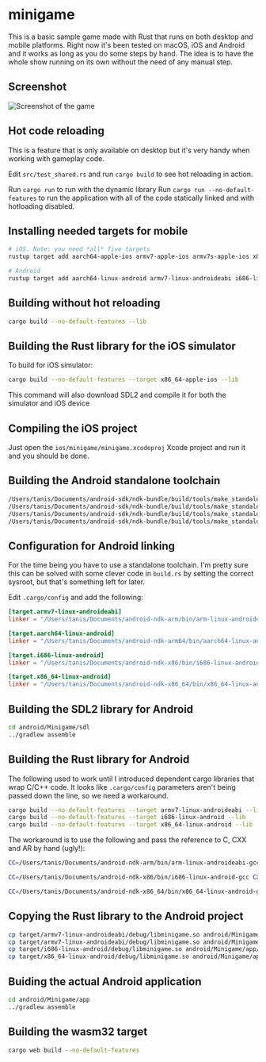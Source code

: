 # minigame

This is a basic sample game made with Rust that runs on both desktop and mobile platforms.
Right now it's been tested on macOS, iOS and Android and it works as long as you do some steps by hand.
The idea is to have the whole show running on its own without the need of any manual step.

## Screenshot

![Screenshot of the game](doc/screenshot.png)

## Hot code reloading

This is a feature that is only available on desktop but it's very handy when working with gameplay code.

Edit `src/test_shared.rs` and run `cargo build` to see hot reloading in action.

Run `cargo run` to run with the dynamic library
Run `cargo run --no-default-features` to run the application with all of the code statically linked and with hotloading disabled.

## Installing needed targets for mobile

```sh
# iOS. Note: you need *all* five targets
rustup target add aarch64-apple-ios armv7-apple-ios armv7s-apple-ios x86_64-apple-ios i386-apple-ios

# Android
rustup target add aarch64-linux-android armv7-linux-androideabi i686-linux-android x86_64-linux-android
```

## Building without hot reloading

```sh
cargo build --no-default-features --lib
```

## Building the Rust library for the iOS simulator

To build for iOS simulator:

```sh
cargo build --no-default-features --target x86_64-apple-ios --lib
```

This command will also download SDL2 and compile it for both the simulator and iOS device

## Compiling the iOS project

Just open the `ios/minigame/minigame.xcodeproj` Xcode project and run it and you should be done. 

## Building the Android standalone toolchain

```sh
/Users/tanis/Documents/android-sdk/ndk-bundle/build/tools/make_standalone_toolchain.py --arch arm --install-dir /Users/tanis/Documents/android-ndk-arm
/Users/tanis/Documents/android-sdk/ndk-bundle/build/tools/make_standalone_toolchain.py --arch arm64 --install-dir /Users/tanis/Documents/android-ndk-arm64
/Users/tanis/Documents/android-sdk/ndk-bundle/build/tools/make_standalone_toolchain.py --arch x86 --install-dir /Users/tanis/Documents/android-ndk-x86
/Users/tanis/Documents/android-sdk/ndk-bundle/build/tools/make_standalone_toolchain.py --arch x86_64 --install-dir /Users/tanis/Documents/android-ndk-x86_64
```

## Configuration for Android linking

For the time being you have to use a standalone toolchain. I'm pretty sure this can be solved with some clever
code in `build.rs` by setting the correct sysroot, but that's something left for later.

Edit `.cargo/config` and add the following:

```toml
[target.armv7-linux-androideabi]
linker = "/Users/tanis/Documents/android-ndk-arm/bin/arm-linux-androideabi-gcc"

[target.aarch64-linux-android]
linker = "/Users/tanis/Documents/android-ndk-arm64/bin/aarch64-linux-android-gcc"

[target.i686-linux-android]
linker = "/Users/tanis/Documents/android-ndk-x86/bin/i686-linux-android-gcc"

[target.x86_64-linux-android]
linker = "/Users/tanis/Documents/android-ndk-x86_64/bin/x86_64-linux-android-gcc"

```

## Building the SDL2 library for Android

```sh
cd android/Minigame/sdl
../gradlew assemble
```

## Building the Rust library for Android

The following used to work until I introduced dependent cargo libraries that wrap C/C++ code. It looks like `.cargo/config` parameters aren't being passed down the line, so we need a workaround.

```sh
cargo build --no-default-features --target armv7-linux-androideabi --lib
cargo build --no-default-features --target i686-linux-android --lib
cargo build --no-default-features --target x86_64-linux-android --lib
```

The workaround is to use the following and pass the reference to C, CXX and AR by hand (ugly!):

```sh
CC=/Users/tanis/Documents/android-ndk-arm/bin/arm-linux-androideabi-gcc CXX=/Users/tanis/Documents/android-ndk-arm/bin/arm-linux-androideabi-g++ AR=/Users/tanis/Documents/android-ndk-arm/bin/arm-linux-androideabi-ar cargo build --no-default-features --target armv7-linux-androideabi --lib

CC=/Users/tanis/Documents/android-ndk-x86/bin/i686-linux-android-gcc CXX=/Users/tanis/Documents/android-ndk-x86/bin/i686-linux-android-g++ AR=/Users/tanis/Documents/android-ndk-x86/bin/i686-linux-android-ar cargo build --no-default-features --target i686-linux-android --lib

CC=/Users/tanis/Documents/android-ndk-x86_64/bin/x86_64-linux-android-gcc CXX=/Users/tanis/Documents/android-ndk-x86_64/bin/x86_64-linux-android-g++ AR=/Users/tanis/Documents/android-ndk-x86_64/bin/x86_64-linux-android-ar cargo build --no-default-features --target x86_64-linux-android --lib
```

## Copying the Rust library to the Android project

```sh
cp target/armv7-linux-androideabi/debug/libminigame.so android/Minigame/app/src/main/jniLibs/armeabi/
cp target/armv7-linux-androideabi/debug/libminigame.so android/Minigame/app/src/main/jniLibs/armeabi-v7a/
cp target/i686-linux-android/debug/libminigame.so android/Minigame/app/src/main/jniLibs/x86/
cp target/x86_64-linux-android/debug/libminigame.so android/Minigame/app/src/main/jniLibs/x86_64/
```

## Buiding the actual Android application

```sh
cd android/Minigame/app
../gradlew assemble
```

## Building the wasm32 target

```sh
cargo web build --no-default-features
```